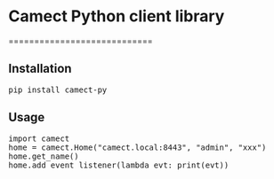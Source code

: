 # Camect Python client library
============================

## Installation
<pre>
pip install camect-py
</pre>

## Usage
<pre>
import camect
home = camect.Home("camect.local:8443", "admin", "xxx")
home.get_name()
home.add_event_listener(lambda evt: print(evt))
</pre>
